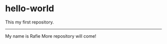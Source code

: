 # hello-world
This my first repository. 

***********************************
My name is Rafie 
More repository will come! 
